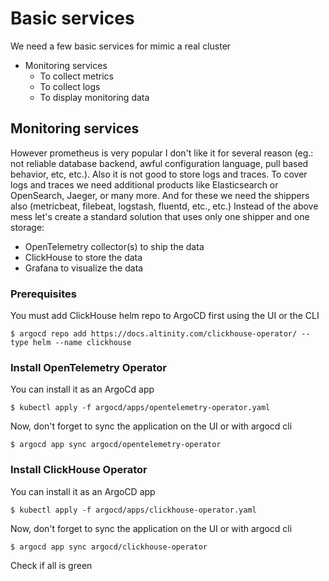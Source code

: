 # Basic services

We need a few basic services for mimic a real cluster

* Monitoring services
  * To collect metrics 
  * To collect logs
  * To display monitoring data

## Monitoring services

However prometheus is very popular I don't like it for several reason (eg.: not reliable database backend, awful configuration language, pull based behavior, etc, etc.). Also it is not good to store logs and traces. To cover logs and traces we need additional products like Elasticsearch or OpenSearch, Jaeger, or many more. And for these we need the shippers also (metricbeat, filebeat, logstash, fluentd, etc., etc.)
Instead of the above mess let's create a standard solution that uses only one shipper and one storage:
* OpenTelemetry collector(s) to ship the data
* ClickHouse to store the data
* Grafana to visualize the data

### Prerequisites

You must add ClickHouse helm repo to ArgoCD first using the UI or the CLI
```
$ argocd repo add https://docs.altinity.com/clickhouse-operator/ --type helm --name clickhouse
``` 

### Install OpenTelemetry Operator

You can install it as an ArgoCd app
```
$ kubectl apply -f argocd/apps/opentelemetry-operator.yaml
```

Now, don't forget to sync the application on the UI or with argocd cli
```
$ argocd app sync argocd/opentelemetry-operator
```

### Install ClickHouse Operator

You can install it as an ArgoCD app
```
$ kubectl apply -f argocd/apps/clickhouse-operator.yaml
```

Now, don't forget to sync the application on the UI or with argocd cli
```
$ argocd app sync argocd/clickhouse-operator
```

Check if all is green